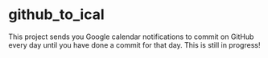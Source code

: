 # github_to_ical

This project sends you Google calendar notifications to commit on GitHub  every day until you have done a commit for that day. This is still in progress!
